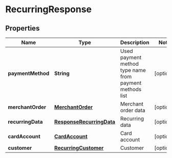 
# RecurringResponse

## Properties
Name | Type | Description | Notes
------------ | ------------- | ------------- | -------------
**paymentMethod** | **String** | Used payment method type name from payment methods list |  [optional]
**merchantOrder** | [**MerchantOrder**](MerchantOrder.md) | Merchant order data |  [optional]
**recurringData** | [**ResponseRecurringData**](ResponseRecurringData.md) | Recurring data |  [optional]
**cardAccount** | [**CardAccount**](CardAccount.md) | Card account |  [optional]
**customer** | [**RecurringCustomer**](RecurringCustomer.md) | Customer |  [optional]



